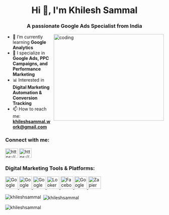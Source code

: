 <h1 align="center">Hi 👋, I'm Khilesh Sammal</h1>
<h3 align="center">A passionate Google Ads Specialist from India</h3>
<img align="right" alt="coding" width="350" height="275" src="https://user-images.githubusercontent.com/55389276/140866485-8fb1c876-9a8f-4d6a-98dc-08c4981eaf70.gif">

- 🌱 I’m currently learning **Google Analytics**
- 🎯 I specialize in **Google Ads, PPC Campaigns, and Performance Marketing**
- 📊 Interested in **Digital Marketing Automation & Conversion Tracking**
- 📫 How to reach me: **khileshsammal.work@gmail.com**

<h3 align="left">Connect with me:</h3>
<p align="left">
<a href="https://linkedin.com/in/khileshsammal/" target="blank"><img align="center" src="https://raw.githubusercontent.com/rahuldkjain/github-profile-readme-generator/master/src/images/icons/Social/linked-in-alt.svg" alt="https://www.linkedin.com/in/khileshsammal/" height="30" width="40" /></a>
<a href="https://www.hackerrank.com/profile/khilesh_sammal" target="blank"><img align="center" src="https://raw.githubusercontent.com/rahuldkjain/github-profile-readme-generator/master/src/images/icons/Social/hackerrank.svg" alt="https://www.hackerrank.com/profile/khilesh_sammal" height="30" width="40" /></a>
</p>

<h3 align="left">Digital Marketing Tools & Platforms:</h3
<p align="left">
  <!-- Google Ads -->
  <a href="https://ads.google.com/" target="_blank" rel="noreferrer">
    <img src="https://cdn.jsdelivr.net/gh/devicons/devicon/icons/google/google-original.svg" alt="Google Ads" width="40" height="40"/>
  </a>

  <!-- Google Analytics -->
  <a href="https://analytics.google.com/" target="_blank" rel="noreferrer">
    <img src="https://cdn-icons-png.flaticon.com/512/5977/5977575.png" alt="Google Analytics" width="40" height="40"/>
  </a>

  <!-- Google Tag Manager -->
  <a href="https://tagmanager.google.com/" target="_blank" rel="noreferrer">
    <img src="https://static-00.iconduck.com/assets.00/google-tag-manager-icon-2048x2048-qnna1tfa.png" alt="Google Tag Manager" width="40" height="40"/>
  </a>

  <!-- Looker Studio -->
  <a href="https://lookerstudio.google.com/" target="_blank" rel="noreferrer">
    <img src="https://cdn-icons-png.flaticon.com/512/5968/5968525.png" alt="Looker Studio" width="40" height="40"/>
  </a>

  <!-- Facebook Ads -->
  <a href="https://www.facebook.com/business/tools/ads-manager" target="_blank" rel="noreferrer">
    <img src="https://cdn-icons-png.flaticon.com/512/124/124010.png" alt="Facebook Ads" width="40" height="40"/>
  </a>

  <!-- Google Optimize -->
  <a href="https://marketingplatform.google.com/about/optimize/" target="_blank" rel="noreferrer">
    <img src="https://upload.wikimedia.org/wikipedia/commons/5/5e/Google_Optimize_Logo.png" alt="Google Optimize" width="40" height="40"/>
  </a>

  <!-- Zapier -->
  <a href="https://zapier.com/" target="_blank" rel="noreferrer">
    <img src="https://cdn.iconscout.com/icon/free/png-256/free-zapier-1-282872.png" alt="Zapier" width="40" height="40"/>
  </a>
</p>

<p><img align="left" src="https://github-readme-stats.vercel.app/api/top-langs?username=khileshsammal&show_icons=true&locale=en&layout=compact" alt="khileshsammal" /></p>

<p>&nbsp;<img align="center" src="https://github-readme-stats.vercel.app/api?username=khileshsammal&show_icons=true&locale=en" alt="khileshsammal" /></p>

<p><img align="center" src="https://github-readme-streak-stats.herokuapp.com/?user=khileshsammal&" alt="khileshsammal" /></p>
